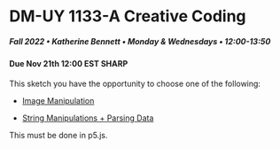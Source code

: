 # DM-UY 1133-A Creative Coding
##### Fall 2022 • Katherine Bennett • Monday & Wednesdays • 12:00-13:50

####  Due Nov 21th 12:00 EST SHARP 


This sketch you have the opportunity to choose one of the following:


* [Image Manipulation](Image_Text_Sketch.md)

* [String Manipulations + Parsing Data](StringManipulation.md)

This must be done in p5.js.

